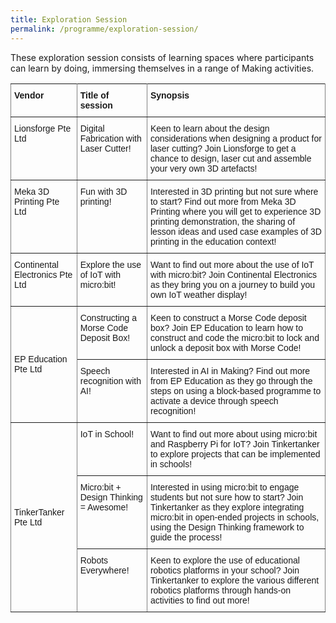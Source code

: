 ```yaml
---
title: Exploration Session
permalink: /programme/exploration-session/
---
```


These exploration session consists of learning spaces where participants can learn by doing, immersing themselves in a range of Making activities.

<style type="text/css">
.tg  {border-collapse:collapse;border-spacing:0;}
.tg td{font-family:Arial, sans-serif;font-size:14px;padding:10px 5px;border-style:solid;border-width:1px;overflow:hidden;word-break:normal;border-color:black;}
.tg th{font-family:Arial, sans-serif;font-size:14px;font-weight:normal;padding:10px 5px;border-style:solid;border-width:1px;overflow:hidden;word-break:normal;border-color:black;}
.tg .tg-lboi{border-color:inherit;text-align:left;vertical-align:middle}
.tg .tg-fymr{font-weight:bold;border-color:inherit;text-align:left;vertical-align:top}
.tg .tg-0pky{border-color:inherit;text-align:left;vertical-align:top}
</style>
<table class="tg">
  <tr>
    <th class="tg-fymr">Vendor</th>
    <th class="tg-fymr">Title of session<br></th>
    <th class="tg-fymr">Synopsis</th>
  </tr>
  <tr>
    <td class="tg-0pky">Lionsforge Pte Ltd</td>
    <td class="tg-0pky">Digital Fabrication with Laser Cutter!</td>
    <td class="tg-0pky">Keen to learn about the design considerations when designing a product for laser cutting? Join Lionsforge to get a chance to design, laser cut and assemble your very own 3D artefacts!<br></td>
  </tr>
  <tr>
    <td class="tg-0pky">Meka 3D Printing Pte Ltd</td>
    <td class="tg-0pky">Fun with 3D printing!</td>
    <td class="tg-0pky">Interested in 3D printing but not sure where to start? Find out more from Meka 3D Printing where you will get to experience 3D printing demonstration, the sharing of lesson ideas and used case examples of 3D printing in the education context!</td>
  </tr>
  <tr>
    <td class="tg-0pky">Continental Electronics Pte Ltd</td>
    <td class="tg-0pky">Explore the use of IoT with micro:bit!</td>
    <td class="tg-0pky">Want to find out more about the use of IoT with micro:bit? Join Continental Electronics as they bring you on a journey to build you own IoT weather display!</td>
  </tr>
  <tr>
    <td class="tg-lboi" rowspan="2">EP Education Pte Ltd</td>
    <td class="tg-0pky">Constructing a Morse Code Deposit Box!</td>
    <td class="tg-0pky">Keen to construct a Morse Code deposit box? Join EP Education to learn how to construct and code the micro:bit to lock and unlock a deposit box with Morse Code!</td>
  </tr>
  <tr>
    <td class="tg-0pky">Speech recognition with AI!</td>
    <td class="tg-0pky">Interested in AI in Making? Find out more from EP Education as they go through the steps on using a block-based programme to activate a device through speech recognition!</td>
  </tr>
  <tr>
    <td class="tg-lboi" rowspan="3">TinkerTanker Pte Ltd</td>
    <td class="tg-0pky">IoT in School!</td>
    <td class="tg-0pky">Want to find out more about using micro:bit and Raspberry Pi for IoT? Join Tinkertanker to explore projects that can be implemented in schools!</td>
  </tr>
  <tr>
    <td class="tg-0pky">Micro:bit + Design Thinking = Awesome!<br></td>
    <td class="tg-0pky">Interested in using micro:bit to engage students but not sure how to start? Join Tinkertanker as they explore integrating micro:bit in open-ended projects in schools, using the Design Thinking framework to guide the process!</td>
  </tr>
  <tr>
    <td class="tg-0pky">Robots Everywhere!</td>
    <td class="tg-0pky">Keen to explore the use of educational robotics platforms in your school? Join Tinkertanker to explore the various different robotics platforms through hands-on activities to find out more!</td>
  </tr>
  <tr>
</table>
